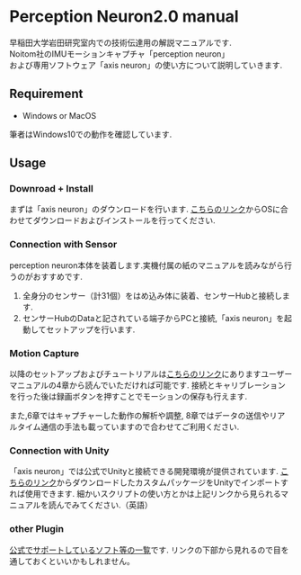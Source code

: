 # Perception Neuron2.0 manual

早稲田大学岩田研究室内での技術伝達用の解説マニュアルです.<br/>
Noitom社のIMUモーションキャプチャ「perception neuron」<br/>
および専用ソフトウェア「axis neuron」の使い方について説明していきます.<br/>

## Requirement

- Windows or MacOS

筆者はWindows10での動作を確認しています.

## Usage

### Downroad + Install
まずは「axis neuron」のダウンロードを行います.
[こちらのリンク](https://neuronmocap.com/content/axis-neuron)からOSに合わせてダウンロードおよびインストールを行ってください.

### Connection with Sensor

perception neuron本体を装着します.実機付属の紙のマニュアルを読みながら行うのがおすすめです.
1. 全身分のセンサー（計31個）をはめ込み体に装着、センサーHubと接続します.
2. センサーHubのDataと記されている端子からPCと接続,「axis neuron」を起動してセットアップを行います.

### Motion Capture

以降のセットアップおよびチュートリアルは[こちらのリンク](https://www.aiuto-jp.co.jp/support/file_51.php)にありますユーザーマニュアルの4章から読んでいただければ可能です.
接続とキャリブレーションを行った後は録画ボタンを押すことでモーションの保存も行えます.

また,6章ではキャプチャーした動作の解析や調整,
8章ではデータの送信やリアルタイム通信の手法も載っていますので合わせてご利用ください.

### Connection with Unity

「axis neuron」では公式でUnityと接続できる開発環境が提供されています.
[こちらのリンク](https://neuronmocap.com/software/unity-sdk)からダウンロードしたカスタムパッケージをUnityでインポートすれば使用できます.
細かいスクリプトの使い方とかは上記リンクから見られるマニュアルを読んでみてください.（英語）

### other Plugin

[公式でサポートしているソフト等の一覧](https://neuronmocap.com/ja/downloads)です.
リンクの下部から見れるので目を通しておくといいかもしれません。
